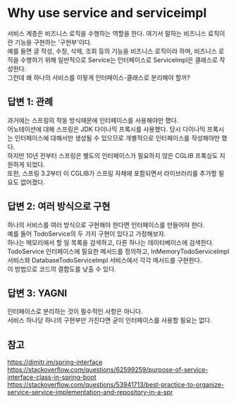 # Why use service and serviceimpl

서비스 계층은 비즈니스 로직을 수행하는 역할을 한다. 여기서 말하는 비즈니스 로직이란 기능을 구현하는 '구현부'이다.  
예를 들면 글 작성, 수정, 삭제, 조회 등의 기능을 비즈니스 로직이라 하며, 비즈니스 로직을 수행하기 위해 일반적으로 Service는 인터페이스로 ServiceImpl은 클래스로 작성한다.  
그런데 왜 하나의 서비스를 이렇게 인터페이스-클래스로 분리해야 할까?

## 답변 1: 관례
과거에는 스프링의 작동 방식때문에 인터페이스를 사용해야만 했다.  
어노테이션에 대해 스프링은 JDK 다이나믹 프록시를 사용했다. 당시 다이나믹 프록시는 인터페이스에 대해서만 생성될 수 있으므로 개별적으로 인터페이스를 작성해야만 했다.  
하지만 10년 전부터 스프링은 별도의 인터페이스가 필요하지 않은 CGLIB 프록싱도 지원하게 되었다.  
또한, 스프링 3.2부터 이 CGLIB가 스프링 자체에 포함되면서 라이브러리를 추가할 필요도 없어졌다.

## 답변 2: 여러 방식으로 구현
하나의 서비스를 여러 방식으로 구현해야 한다면 인터페이스를 만들어야 한다.  
예를 들어 TodoService의 두 가지 구현이 있다고 가정해보자.  
하나는 메모리에서 할 일 목록을 검색하고, 다른 하나는 데이터베이스에 검색한다.  
TodoService 인터페이스에 필요한 메서드를 정의하고, InMemoryTodoServiceImpl 서비스와 DatabaseTodoServiceImpl 서비스에서 각각 메서드를 구현한다.  
이 방법으로 코드의 결합도를 낮출 수 있다.

## 답변 3: YAGNI
인터페이스로 분리하는 것이 필수적인 사항은 아니다.  
서비스 하나당 하나의 구현부만 가진다면 굳이 인터페이스를 사용할 필요는 없다.  

## 참고
https://dimitr.im/spring-interface  
https://stackoverflow.com/questions/62599259/purpose-of-service-interface-class-in-spring-boot  
https://stackoverflow.com/questions/53941713/best-practice-to-organize-service-service-implementation-and-repository-in-a-spr